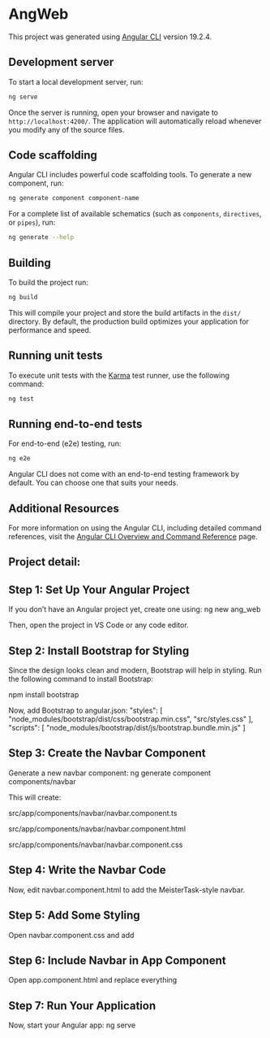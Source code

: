 # AngWeb

This project was generated using [Angular CLI](https://github.com/angular/angular-cli) version 19.2.4.

## Development server

To start a local development server, run:

```bash
ng serve
```

Once the server is running, open your browser and navigate to `http://localhost:4200/`. The application will automatically reload whenever you modify any of the source files.

## Code scaffolding

Angular CLI includes powerful code scaffolding tools. To generate a new component, run:

```bash
ng generate component component-name
```

For a complete list of available schematics (such as `components`, `directives`, or `pipes`), run:

```bash
ng generate --help
```

## Building

To build the project run:

```bash
ng build
```

This will compile your project and store the build artifacts in the `dist/` directory. By default, the production build optimizes your application for performance and speed.

## Running unit tests

To execute unit tests with the [Karma](https://karma-runner.github.io) test runner, use the following command:

```bash
ng test
```

## Running end-to-end tests

For end-to-end (e2e) testing, run:

```bash
ng e2e
```

Angular CLI does not come with an end-to-end testing framework by default. You can choose one that suits your needs.

## Additional Resources

For more information on using the Angular CLI, including detailed command references, visit the [Angular CLI Overview and Command Reference](https://angular.dev/tools/cli) page.





##  Project detail:
##  Step 1: Set Up Your Angular Project
If you don’t have an Angular project yet, create one using:
ng new ang_web

Then, open the project in VS Code or any code editor.

##  Step 2: Install Bootstrap for Styling
Since the design looks clean and modern, Bootstrap will help in styling. Run the following command to install Bootstrap:

npm install bootstrap

Now, add Bootstrap to angular.json:
"styles": [
  "node_modules/bootstrap/dist/css/bootstrap.min.css",
  "src/styles.css"
],
"scripts": [
  "node_modules/bootstrap/dist/js/bootstrap.bundle.min.js"
]
##  Step 3: Create the Navbar Component
Generate a new navbar component:
ng generate component components/navbar

This will create:

src/app/components/navbar/navbar.component.ts

src/app/components/navbar/navbar.component.html

src/app/components/navbar/navbar.component.css

## Step 4: Write the Navbar Code
Now, edit navbar.component.html to add the MeisterTask-style navbar.

## Step 5: Add Some Styling
Open navbar.component.css and add

## Step 6: Include Navbar in App Component
Open app.component.html and replace everything

## Step 7: Run Your Application
Now, start your Angular app:
ng serve